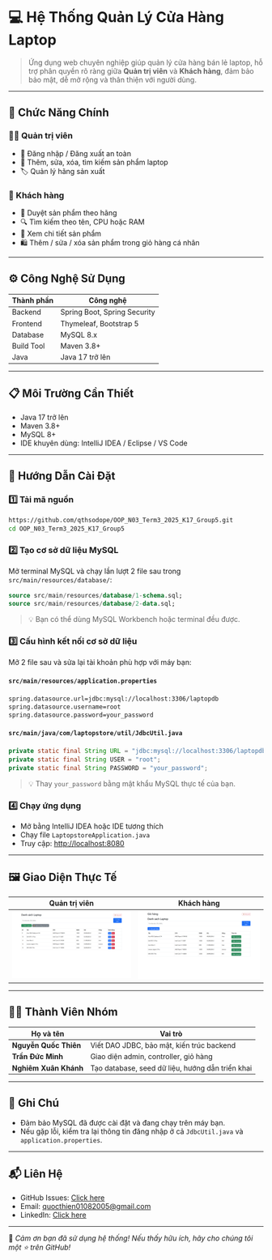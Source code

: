 
# 💻 Hệ Thống Quản Lý Cửa Hàng Laptop

> Ứng dụng web chuyên nghiệp giúp quản lý cửa hàng bán lẻ laptop, hỗ trợ phân quyền rõ ràng giữa **Quản trị viên** và **Khách hàng**, đảm bảo bảo mật, dễ mở rộng và thân thiện với người dùng.

---

## 🔑 Chức Năng Chính

### 👨‍💼 Quản trị viên
- 🔐 Đăng nhập / Đăng xuất an toàn  
- 🧾 Thêm, sửa, xóa, tìm kiếm sản phẩm laptop  
- 🏷️ Quản lý hãng sản xuất

### 🛒 Khách hàng
- 🧭 Duyệt sản phẩm theo hãng  
- 🔍 Tìm kiếm theo tên, CPU hoặc RAM  
- 📄 Xem chi tiết sản phẩm  
- 🛍️ Thêm / sửa / xóa sản phẩm trong giỏ hàng cá nhân  

---

## ⚙️ Công Nghệ Sử Dụng

| Thành phần    | Công nghệ                                      |
|---------------|------------------------------------------------|
| Backend       | Spring Boot, Spring Security                   |
| Frontend      | Thymeleaf, Bootstrap 5                         |
| Database      | MySQL 8.x                                      |
| Build Tool    | Maven 3.8+                                     |
| Java          | Java 17 trở lên                                |

---

## 📋 Môi Trường Cần Thiết

- Java 17 trở lên  
- Maven 3.8+  
- MySQL 8+  
- IDE khuyên dùng: IntelliJ IDEA / Eclipse / VS Code

---

## 🚀 Hướng Dẫn Cài Đặt

### 1️⃣ Tải mã nguồn

```bash
https://github.com/qthsodope/OOP_N03_Term3_2025_K17_Group5.git
cd OOP_N03_Term3_2025_K17_Group5
```

### 2️⃣ Tạo cơ sở dữ liệu MySQL

Mở terminal MySQL và chạy lần lượt 2 file sau trong `src/main/resources/database/`:

```sql
source src/main/resources/database/1-schema.sql;
source src/main/resources/database/2-data.sql;
```

> 💡 Bạn có thể dùng MySQL Workbench hoặc terminal đều được.

### 3️⃣ Cấu hình kết nối cơ sở dữ liệu

Mở 2 file sau và sửa lại tài khoản phù hợp với máy bạn:

#### `src/main/resources/application.properties`
```properties
spring.datasource.url=jdbc:mysql://localhost:3306/laptopdb
spring.datasource.username=root
spring.datasource.password=your_password
```

#### `src/main/java/com/laptopstore/util/JdbcUtil.java`
```java
private static final String URL = "jdbc:mysql://localhost:3306/laptopdb";
private static final String USER = "root";
private static final String PASSWORD = "your_password";
```

> 💡 Thay `your_password` bằng mật khẩu MySQL thực tế của bạn.

### 4️⃣ Chạy ứng dụng

- Mở bằng IntelliJ IDEA hoặc IDE tương thích  
- Chạy file `LaptopstoreApplication.java`  
- Truy cập: [http://localhost:8080](http://localhost:8080)

---

## 🖼️ Giao Diện Thực Tế

| Quản trị viên                             | Khách hàng                               |
|-------------------------------------------|-------------------------------------------|
| ![Admin UI](laptopstore/screenshots/admin.png) | ![Client UI](laptopstore/screenshots/client.png) |

---

## 👨‍💻 Thành Viên Nhóm

| Họ và tên             | Vai trò                                |
|------------------------|-----------------------------------------|
| **Nguyễn Quốc Thiên** | Viết DAO JDBC, bảo mật, kiến trúc backend |
| **Trần Đức Minh**     | Giao diện admin, controller, giỏ hàng     |
| **Nghiêm Xuân Khánh** | Tạo database, seed dữ liệu, hướng dẫn triển khai |

---

## 📌 Ghi Chú

- Đảm bảo MySQL đã được cài đặt và đang chạy trên máy bạn.  
- Nếu gặp lỗi, kiểm tra lại thông tin đăng nhập ở cả `JdbcUtil.java` và `application.properties`.

---

## 📬 Liên Hệ

- GitHub Issues: [Click here](https://github.com/qthsodope/OOP_N03_Term3_2025_K17_Group5/issues)  
- Email: [quocthien01082005@gmail.com](mailto:quocthien01082005@gmail.com)  
- LinkedIn: [Click here](https://www.linkedin.com/in/quoc-thien-nguyen)

---

🎉 *Cảm ơn bạn đã sử dụng hệ thống! Nếu thấy hữu ích, hãy cho chúng tôi một ⭐ trên GitHub!*
